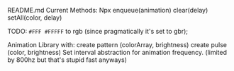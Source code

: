 README.md
Current Methods:
Npx
enqueue(animation)
clear(delay)
setAll(color, delay)

TODO:
`#FFF #FFFFF` to rgb (since pragmatically it's set to gbr);

Animation Library with:
create pattern (colorArray, brightness)
create pulse (color, brightness)
Set interval abstraction for animation frequency. (limited by 800hz but that's stupid fast anyways)
